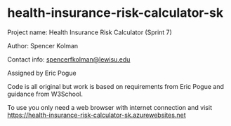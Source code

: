 # health-insurance-risk-calculator-sk
Project name: Health Insurance Risk Calculator (Sprint 7)

Author: Spencer Kolman

Contact info: spencerfkolman@lewisu.edu

Assigned by Eric Pogue

Code is all original but work is based on requirements from Eric Pogue and guidance from W3School.

To use you only need a web browser with internet connection and visit https://health-insurance-risk-calculator-sk.azurewebsites.net
